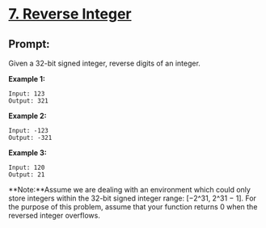 # [7. Reverse Integer](https://leetcode.com/problems/reverse-integer/)


## Prompt:

Given a 32-bit signed integer, reverse digits of an integer.

**Example 1:**

    Input: 123
    Output: 321

**Example 2:**

    Input: -123
    Output: -321

**Example 3:**

    Input: 120
    Output: 21

**Note:**Assume we are dealing with an environment which could only store integers within the 32-bit signed integer range: [−2^31, 2^31 − 1]. For the purpose of this problem, assume that your function returns 0 when the reversed integer overflows.
